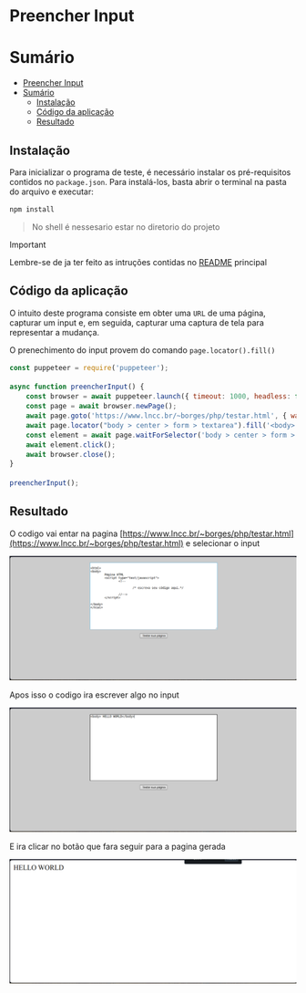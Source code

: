 # Preencher Input

# Sumário

- [Preencher Input](#preencher-input)
- [Sumário](#sumário)
  - [Instalação](#instalação)
  - [Código da aplicação](#código-da-aplicação)
  - [Resultado](#resultado)

## Instalação

Para inicializar o programa de teste, é necessário instalar os pré-requisitos contidos no `package.json`. Para instalá-los, basta abrir o terminal na pasta do arquivo e executar:

```bash
npm install
```

> No shell é nessesario estar no diretorio do projeto

> [!IMPORTANT]
> Lembre-se de ja ter feito as intruções contidas no [README](../README.md) principal

## Código da aplicação

O intuito deste programa consiste em obter uma `URL` de uma página, capturar um input e, em seguida, capturar uma captura de tela para representar a mudança.

O prenechimento do input provem do comando `page.locator().fill()`

```js
const puppeteer = require('puppeteer');

async function preencherInput() {
    const browser = await puppeteer.launch({ timeout: 1000, headless: false });
    const page = await browser.newPage();
    await page.goto('https://www.lncc.br/~borges/php/testar.html', { waitUntil: ['networkidle0', 'domcontentloaded'], timeout: 0 });
    await page.locator("body > center > form > textarea").fill('<body> HELLO WORLD</body>');
    const element = await page.waitForSelector('body > center > form > input[type=button]');
    await element.click();
    await browser.close();
}

preencherInput();

```

## Resultado

O codigo vai entar na pagina [https://www.lncc.br/~borges/php/testar.html](https://www.lncc.br/~borges/php/testar.html) e selecionar o input

![1713960035302](image/README/1713960035302.png)

Apos isso o codigo ira escrever algo no input

![1713960122962](image/README/1713960114928.png)

E ira clicar no botão que fara seguir para a pagina gerada

![1713960650157](image/README/1713960642023.png)
